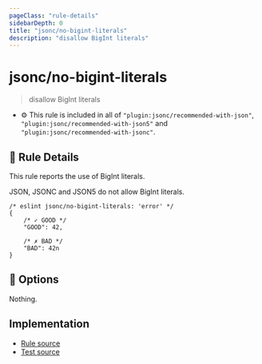 ```yaml
---
pageClass: "rule-details"
sidebarDepth: 0
title: "jsonc/no-bigint-literals"
description: "disallow BigInt literals"
---
```

# jsonc/no-bigint-literals

> disallow BigInt literals

- :gear: This rule is included in all of `"plugin:jsonc/recommended-with-json"`, `"plugin:jsonc/recommended-with-json5"` and `"plugin:jsonc/recommended-with-jsonc"`.

## :book: Rule Details

This rule reports the use of BigInt literals.

JSON, JSONC and JSON5 do not allow BigInt literals.

<eslint-code-block>

<!-- eslint-skip -->

```json5
/* eslint jsonc/no-bigint-literals: 'error' */
{
    /* ✓ GOOD */
    "GOOD": 42,

    /* ✗ BAD */
    "BAD": 42n
}
```

</eslint-code-block>

## :wrench: Options

Nothing.

## Implementation

- [Rule source](https://github.com/ota-meshi/eslint-plugin-jsonc/blob/master/lib/rules/no-bigint-literals.ts)
- [Test source](https://github.com/ota-meshi/eslint-plugin-jsonc/blob/master/tests/lib/rules/no-bigint-literals.js)
